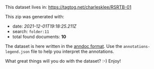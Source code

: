 This dataset lives in: https://tagtog.net/charlesklee/RSRTB-01

This zip was generated with:
  * date: _2021-12-01T19:18:25.211Z_
  * search: `folder:11`
  * total found documents: **10**

The dataset is here written in the [anndoc format](https://docs.tagtog.net/anndoc.html). Use the `annotations-legend.json` file to help you interpret the annotations.


What great things will you do with the dataset? :-) Enjoy!
